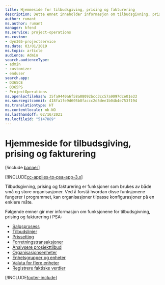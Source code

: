 ```yaml
---
title: Hjemmeside for tilbudsgiving, prising og fakturering
description: Dette emnet inneholder informasjon om tilbudsgivning, prising og fakturering.
author: rumant
ms.author: rumant
manager: kfend
ms.service: project-operations
ms.custom:
- dyn365-projectservice
ms.date: 03/01/2019
ms.topic: article
audience: Admin
search.audienceType:
- admin
- customizer
- enduser
search.app:
- D365CE
- D365PS
- ProjectOperations
ms.openlocfilehash: 35fa9440a6f58a08092bcc3cc57a9097dce01e33
ms.sourcegitcommit: 418fa1fe9d605b8faccc2d5dee1b04b4e753f194
ms.translationtype: HT
ms.contentlocale: nb-NO
ms.lasthandoff: 02/10/2021
ms.locfileid: "5147889"
---
```

# <a name="quoting-pricing-and-billing-home-page"></a>Hjemmeside for tilbudsgiving, prising og fakturering

[!include [banner](../includes/psa-now-project-operations.md)]

[!INCLUDE[cc-applies-to-psa-app-3.x](../includes/cc-applies-to-psa-app-3x.md)]

Tilbudsgivning, prising og fakturering er funksjoner som brukes av både små og store organisasjoner. Ved å forstå hvordan disse funksjonene fungerer i programmet, kan organisasjoner tilpasse konfigurasjoner på en enklere måte.

Følgende emner gir mer informasjon om funksjonene for tilbudsgivning, prising og fakturering i PSA:

- [Salgsprosess](basic-sales-process.md)
- [Tilbudslinjer](basic-quote-lines.md)
- [Prissetting](basic-pricing.md)
- [Forretningstransaksjoner](basic-business-transactions.md)
- [Analysere prosjekttilbud](basic-analyzing-quotes.md)
- [Organisasjonsenheter](advanced-organizational.md)
- [Enhetsgrupper og enheter](advanced-units.md)
- [Valuta for flere enheter](advanced-currency.md)
- [Registrere faktiske verdier](advanced-actuals.md)


[!INCLUDE[footer-include](../includes/footer-banner.md)]